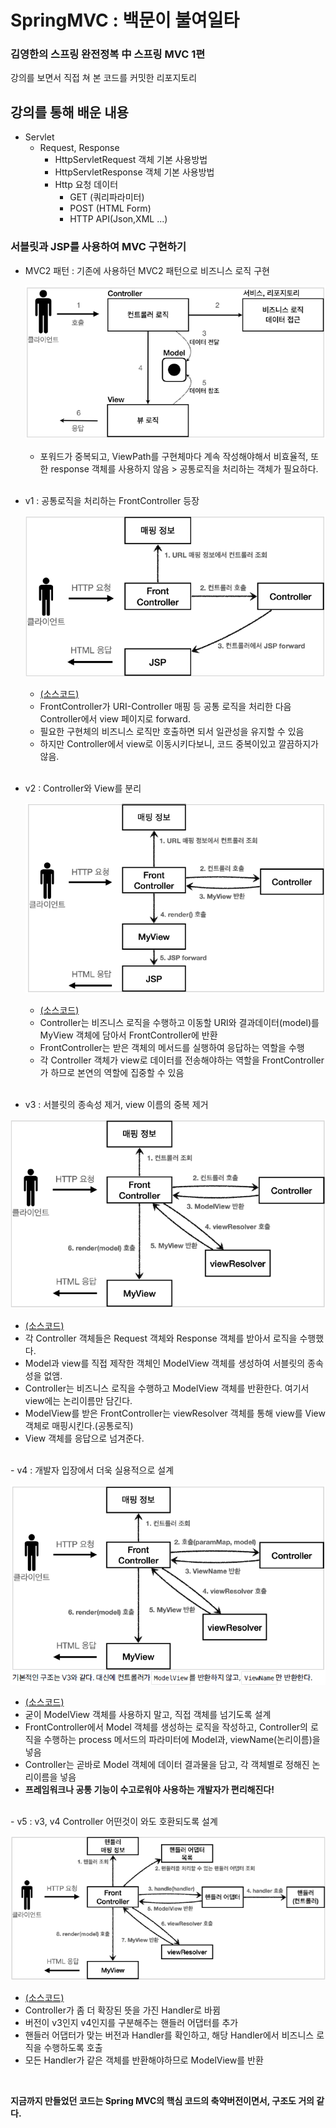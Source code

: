 # SpringMVC : 백문이 불여일타

### 김영한의 스프링 완전정복 中 스프링 MVC 1편

강의를 보면서 직접 쳐 본 코드를 커밋한 리포지토리


## 강의를 통해 배운 내용

- Servlet
  - Request, Response
    - HttpServletRequest 객체 기본 사용방법
    - HttpServletResponse 객체 기본 사용방법
    - Http 요청 데이터
      - GET (쿼리파라미터)
      - POST (HTML Form)
      - HTTP API(Json,XML ...)

### 서블릿과 JSP를 사용하여 MVC 구현하기 
- MVC2 패턴 : 기존에 사용하던 MVC2 패턴으로 비즈니스 로직 구현

  ![img.png](images/img.png)
    - 포워드가 중복되고, ViewPath를 구현체마다 계속 작성해야해서 비효율적, 또한 response 객체를 사용하지 않음 > 공통로직을 처리하는 객체가 필요하다.  
  <br>
- v1 : 공통로직을 처리하는 FrontController 등장 

  ![img_1.png](images/img_1.png)
    - [(소스코드)](https://github.com/Achasan/SpringMVC/blob/master/src/main/java/hello/servlet/web/frontcontroller/v1/FrontControllerServletV1.java)
    - FrontController가 URI-Controller 매핑 등 공통 로직을 처리한 다음 Controller에서 view 페이지로 forward.
    - 필요한 구현체의 비즈니스 로직만 호출하면 되서 일관성을 유지할 수 있음
    - 하지만 Controller에서 view로 이동시키다보니, 코드 중복이있고 깔끔하지가 않음.  
  <br>
- v2 : Controller와 View를 분리

  ![img_2.png](images/img_2.png)
  
    - [(소스코드)](https://github.com/Achasan/SpringMVC/tree/master/src/main/java/hello/servlet/web/frontcontroller/v2)
    - Controller는 비즈니스 로직을 수행하고 이동할 URI와 결과데이터(model)를 MyView 객체에 담아서 FrontController에 반환
    - FrontController는 받은 객체의 메서드를 실행하여 응답하는 역할을 수행
    - 각 Controller 객체가 view로 데이터를 전송해야하는 역할을 FrontController가 하므로 본연의 역할에 집중할 수 있음  
  <br>
- v3 : 서블릿의 종속성 제거, view 이름의 중복 제거

 ![img_3.png](images/img_3.png)
  - [(소스코드)](https://github.com/Achasan/SpringMVC/tree/master/src/main/java/hello/servlet/web/frontcontroller/v3)
  - 각 Controller 객체들은 Request 객체와 Response 객체를 받아서 로직을 수행했다.
  - Model과 view를 직접 제작한 객체인 ModelView 객체를 생성하여 서블릿의 종속성을 없앰.
  - Controller는 비즈니스 로직을 수행하고 ModelView 객체를 반환한다. 여기서 view에는 논리이름만 담긴다.
  - ModelView를 받은 FrontController는 viewResolver 객체를 통해 view를 View 객체로 매핑시킨다.(공통로직)
  - View 객체를 응답으로 넘겨준다.  
  <br>
- v4 : 개발자 입장에서 더욱 실용적으로 설계

 ![img_4.png](images/img_4.png)
  - [(소스코드)](https://github.com/Achasan/SpringMVC/tree/master/src/main/java/hello/servlet/web/frontcontroller/v4)
  - 굳이 ModelView 객체를 사용하지 말고, 직접 객체를 넘기도록 설계 
  - FrontController에서 Model 객체를 생성하는 로직을 작성하고, Controller의 로직을 수행하는 process 메서드의 파라미터에 Model과, viewName(논리이름)을 넣음
  - Controller는 곧바로 Model 객체에 데이터 결과물을 담고, 각 객체별로 정해진 논리이름을 넣음
  - **프레임워크나 공통 기능이 수고로워야 사용하는 개발자가 편리해진다!**  
  <br>
- v5 : v3, v4 Controller 어떤것이 와도 호환되도록 설계

![img_5.png](images/img_5.png)
  - [(소스코드)](https://github.com/Achasan/SpringMVC/tree/master/src/main/java/hello/servlet/web/frontcontroller/v5)
  - Controller가 좀 더 확장된 뜻을 가진 Handler로 바뀜
  - 버전이 v3인지 v4인지를 구분해주는 핸들러 어댑터를 추가
  - 핸들러 어댑터가 맞는 버전과 Handler를 확인하고, 해당 Handler에서 비즈니스 로직을 수행하도록 호출
  - 모든 Handler가 같은 객체를 반환해야하므로 ModelView를 반환  
  <br>
    
**지금까지 만들었던 코드는 Spring MVC의 핵심 코드의 축약버전이면서, 구조도 거의 같다.**

    

